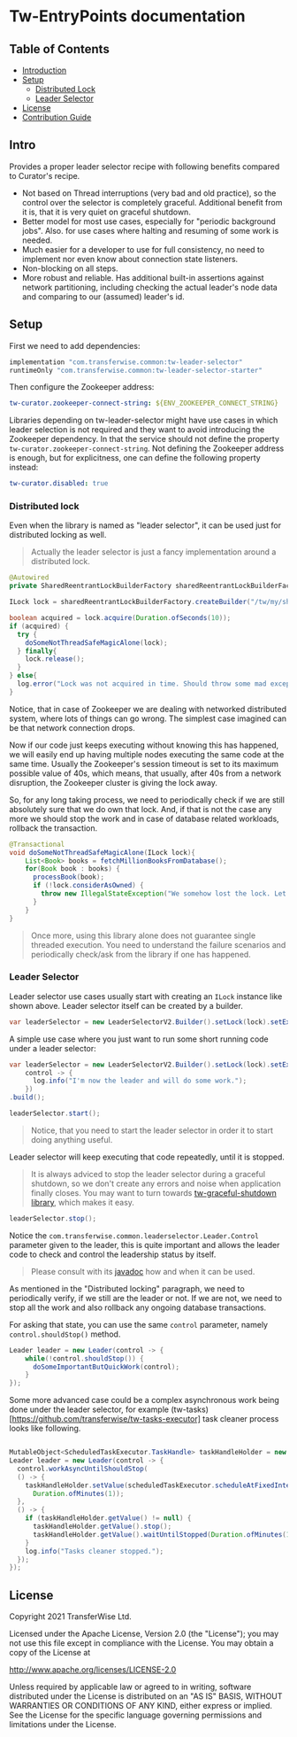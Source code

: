 # Tw-EntryPoints documentation

## Table of Contents
* [Introduction](#intro)
* [Setup](#setup)
  * [Distributed Lock](#distributed-lock)
  * [Leader Selector](#leader-selector)
* [License](#license)
* [Contribution Guide](contributing.md)

## Intro

Provides a proper leader selector recipe with following benefits compared to Curator's recipe.

- Not based on Thread interruptions (very bad and old practice), so the control over the selector is completely graceful. Additional benefit from it
  is, that it is very quiet on graceful shutdown.
- Better model for most use cases, especially for "periodic background jobs". Also. for use cases where halting and resuming of some work is needed.
- Much easier for a developer to use for full consistency, no need to implement nor even know about connection state listeners.
- Non-blocking on all steps.
- More robust and reliable. Has additional built-in assertions against network partitioning, including checking the actual leader's node data and
  comparing to our (assumed) leader's id.

## Setup

First we need to add dependencies:

```groovy
implementation "com.transferwise.common:tw-leader-selector"
runtimeOnly "com.transferwise.common:tw-leader-selector-starter"
```

Then configure the Zookeeper address:

```yaml
tw-curator.zookeeper-connect-string: ${ENV_ZOOKEEPER_CONNECT_STRING}
```

Libraries depending on tw-leader-selector might have use cases in which leader selection is not required and they want
to avoid introducing the Zookeeper dependency. In that the service should not define the property
`tw-curator.zookeeper-connect-string`. Not defining the Zookeeper address is enough, but for explicitness, one can
define the following property instead:

```yaml
tw-curator.disabled: true
```

### Distributed lock

Even when the library is named as "leader selector", it can be used just for distributed locking as well.
> Actually the leader selector is just a fancy implementation around a distributed lock.

```java
@Autowired
private SharedReentrantLockBuilderFactory sharedReentrantLockBuilderFactory;

ILock lock = sharedReentrantLockBuilderFactory.createBuilder("/tw/my/shared/unique/lock/path").build();

boolean acquired = lock.acquire(Duration.ofSeconds(10));
if (acquired) {
  try {
    doSomeNotThreadSafeMagicAlone(lock);
  } finally{
    lock.release();
  }
} else{
  log.error("Lock was not acquired in time. Should throw some mad exception here.");
}
```

Notice, that in case of Zookeeper we are dealing with networked distributed system, where lots of things can go wrong. The simplest case imagined can
be that network connection drops.

Now if our code just keeps executing without knowing this has happened, we will easily end up having multiple nodes executing the same code at the
same time. Usually the Zookeeper's session timeout is set to its maximum possible value of 40s, which means, that usually, after 40s from a network
disruption, the Zookeeper cluster is giving the lock away.

So, for any long taking process, we need to periodically check if we are still absolutely sure that we do own that lock. And, if that is not the case
any more we should stop the work and in case of database related workloads, rollback the transaction.

```java
@Transactional
void doSomeNotThreadSafeMagicAlone(ILock lock){
    List<Book> books = fetchMillionBooksFromDatabase();
    for(Book book : books) {
      processBook(book);
      if (!lock.considerAsOwned) {
        throw new IllegalStateException("We somehow lost the lock. Let's rollback the transaction.")
      }
    }
}
```

> Once more, using this library alone does not guarantee single threaded execution. You need to understand the failure scenarios
> and periodically check/ask from the library if one has happened.

### Leader Selector

Leader selector use cases usually start with creating an `ILock` instance like shown above. Leader selector itself can be created by a builder.

```java
var leaderSelector = new LeaderSelectorV2.Builder().setLock(lock).setExecutorService(executorService).leaderSelector(aLeader).build();
```

A simple use case where you just want to run some short running code under a leader selector:

```java
var leaderSelector = new LeaderSelectorV2.Builder().setLock(lock).setExecutorService(executorService).leaderSelector(
    control -> {
      log.info("I'm now the leader and will do some work.");
    })
.build();

leaderSelector.start();
```

> Notice, that you need to start the leader selector in order it to start doing anything useful.

Leader selector will keep executing that code repeatedly, until it is stopped.
> It is always adviced to stop the leader selector during a graceful shutdown, so we don't create any errors and noise when application finally closes.
> You may want to turn towards [tw-graceful-shutdown library](https://github.com/transferwise/tw-graceful-shutdown), which makes it easy.
```java
leaderSelector.stop();
```

Notice the `com.transferwise.common.leaderselector.Leader.Control` parameter given to the leader, this is quite important and allows the leader code
to check and control the leadership status by itself.
> Please consult with its [javadoc](tw-leader-selector/src/main/java/com/transferwise/common/leaderselector/Leader.java) how and when it can be used.

As mentioned in the "Distributed locking" paragraph, we need to periodically verify, if we still are the leader or not. If we are not, we need to
stop all the work and also rollback any ongoing database transactions.

For asking that state, you can use the same `control` parameter, namely `control.shouldStop()` method.

```java
Leader leader = new Leader(control -> {
    while(!control.shouldStop()) {
      doSomeImportantButQuickWork(control);
    }
});
```

Some more advanced case could be a complex asynchronous work being done under the leader selector, for example
(tw-tasks)[https://github.com/transferwise/tw-tasks-executor] task cleaner process looks like following.

```java

MutableObject<ScheduledTaskExecutor.TaskHandle> taskHandleHolder = new MutableObject<>();
Leader leader = new Leader(control -> {
  control.workAsyncUntilShouldStop(
  () -> {
    taskHandleHolder.setValue(scheduledTaskExecutor.scheduleAtFixedInterval(this::deleteFinishedOldTasks, Duration.ofMinutes(1),
      Duration.ofMinutes(1));
  },
  () -> {
    if (taskHandleHolder.getValue() != null) {
      taskHandleHolder.getValue().stop();
      taskHandleHolder.getValue().waitUntilStopped(Duration.ofMinutes(1));
    }
    log.info("Tasks cleaner stopped.");
  });
});
```

## License

Copyright 2021 TransferWise Ltd.

Licensed under the Apache License, Version 2.0 (the "License"); you may not use this file except in compliance with the License. You may obtain a copy
of the License at

http://www.apache.org/licenses/LICENSE-2.0

Unless required by applicable law or agreed to in writing, software distributed under the License is distributed on an "AS IS" BASIS, WITHOUT
WARRANTIES OR CONDITIONS OF ANY KIND, either express or implied. See the License for the specific language governing permissions and limitations under
the License.
